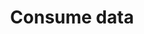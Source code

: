 ---
layout: default
title: Consume data
has_children: false
parent: Implement Data Access
grand_parent: Exam 70-483
permalink: /c-sharp/implement-data-access/consume-data/
nav_order: 2
---